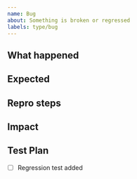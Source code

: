 ```yaml
---
name: Bug
about: Something is broken or regressed
labels: type/bug
---
```


## What happened

## Expected

## Repro steps

## Impact

## Test Plan
- [ ] Regression test added
